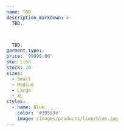 ```yaml
---
name: TBD
description_markdown: >-
  TBD.



  TBD.
garment_type:
price: '99999.00'
sku: lion
stock: 10
sizes:
  - Small
  - Medium
  - Large
  - XL
styles:
  - name: Blue
    color: '#39589e'
    image: /images/products/lion/blue.jpg
---
```

